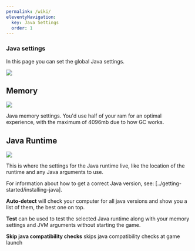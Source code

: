 ```yaml
---
permalink: /wiki/
eleventyNavigation:
  key: Java Settings
  order: 1
--- 
```


### Java settings

In this page you can set the global Java settings.

![](/img/Java-settings.png)


## Memory

![](/img/Java-settings-memory.png)

Java memory settings. You'd use half of your ram for an optimal experience, with the maximum of 4096mb due to how GC works.

## Java Runtime
![](/img/Java-settings-runtime.png)

This is where the settings for the Java runtime live, like the location of the runtime and any Java arguments to use.

For information about how to get a correct Java version, see: [../getting-started/installing-java].

**Auto-detect** will check your computer for all java versions and show you a list of them, the best one on top.

**Test** can be used to test the selected Java runtime along with your memory settings and JVM arguments without starting the game.

**Skip java compatibility checks** skips java compatibility checks at game launch
